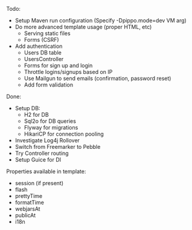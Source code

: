 Todo:
 * Setup Maven run configuration (Specify -Dpippo.mode=dev VM arg)
 * Do more advanced template usage (proper HTML, etc)
    * Serving static files
    * Forms (CSRF)
 * Add authentication
     * Users DB table
     * UsersController
     * Forms for sign up and login
     * Throttle logins/signups based on IP
     * Use Mailgun to send emails (confirmation, password reset)
     * Add form validation

 Done:
 * Setup DB:
    * H2 for DB
    * Sql2o for DB queries
    * Flyway for migrations
    * HikariCP for connection pooling
 * Investigate Log4j Rollover
 * Switch from Freemarker to Pebble
 * Try Controller routing
 * Setup Guice for DI

Properties available in template:
 * session (if present)
 * flash
 * prettyTime
 * formatTime
 * webjarsAt
 * publicAt
 * i18n
